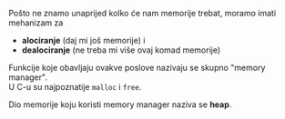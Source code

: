
Pošto ne znamo unaprijed kolko će nam memorije trebat, moramo imati mehanizam za 
- **alociranje** (daj mi još memorije) i 
- **dealociranje** (ne treba mi više ovaj komad memorije)

Funkcije koje obavljaju ovakve poslove nazivaju se skupno "memory manager".  
U C-u su najpoznatije `malloc` i `free`.

Dio memorije koju koristi memory manager naziva se **heap**.







